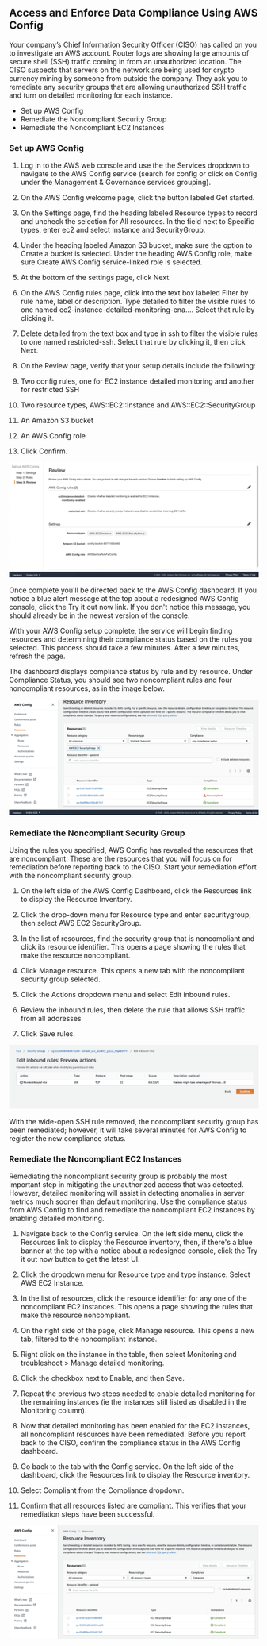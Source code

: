 ## Access and Enforce Data Compliance Using AWS Config

Your company’s Chief Information Security Officer (CISO) has called on you to investigate an AWS account. Router logs are showing large amounts of secure shell (SSH) traffic coming in from an unauthorized location. The CISO suspects that servers on the network are being used for crypto currency mining by someone from outside the company. They ask you to remediate any security groups that are allowing unauthorized SSH traffic and turn on detailed monitoring for each instance.

- Set up AWS Config
- Remediate the Noncompliant Security Group
- Remediate the Noncompliant EC2 Instances

### Set up AWS Config

1. Log in to the AWS web console and use the the Services dropdown to navigate to the AWS Config service (search for config or click on Config under the Management & Governance services grouping).

1. On the AWS Config welcome page, click the button labeled Get started.

1. On the Settings page, find the heading labeled Resource types to record and uncheck the selection for All resources. In the field next to Specific types, enter ec2 and select Instance and SecurityGroup.

1. Under the heading labeled Amazon S3 bucket, make sure the option to Create a bucket is selected. Under the heading AWS Config role, make sure Create AWS Config service-linked role is selected.  

1. At the bottom of the settings page, click Next.

1. On the AWS Config rules page, click into the text box labeled Filter by rule name, label or description. Type detailed to filter the visible rules to one named ec2-instance-detailed-monitoring-ena…. Select that rule by clicking it.  

1. Delete detailed from the text box and type in ssh to filter the visible rules to one named restricted-ssh.  Select that rule by clicking it, then click Next.

1. On the Review page, verify that your setup details include the following:

1. Two config rules, one for EC2 instance detailed monitoring and another for restricted SSH

1. Two resource types, AWS::EC2::Instance and AWS::EC2::SecurityGroup

1. An Amazon S3 bucket

1. An AWS Config role

1. Click Confirm.


![Product](https://github.com/IamVigneshC/AmazonWebServices/blob/main/AWS%20Config/Resources/1.png)

Once complete you'll be directed back to the AWS Config dashboard. If you notice a blue alert message at the top about a redesigned AWS Config console, click the Try it out now link. If you don't notice this message, you should already be in the newest version of the console.

With your AWS Config setup complete, the service will begin finding resources and determining their compliance status based on the rules you selected. This process should take a few minutes. After a few minutes, refresh the page. 

The dashboard displays compliance status by rule and by resource. Under Compliance Status, you should see two noncompliant rules and four noncompliant resources, as in the image below.


![Product](https://github.com/IamVigneshC/AmazonWebServices/blob/main/AWS%20Config/Resources/2.png)



### Remediate the Noncompliant Security Group

Using the rules you specified, AWS Config has revealed the resources that are noncompliant.  These are the resources that you will focus on for remediation before reporting back to the CISO.  Start your remediation effort with the noncompliant security group.


1. On the left side of the AWS Config Dashboard, click the Resources link to display the Resource Inventory.  

1. Click the drop-down menu for Resource type and enter securitygroup, then select AWS EC2 SecurityGroup. 

1. In the list of resources, find the security group that is noncompliant and click its resource identifier. This opens a page showing the rules that make the resource noncompliant.  

1. Click Manage resource. This opens a new tab with the noncompliant security group selected. 

1. Click the Actions dropdown menu and select Edit inbound rules.

1. Review the inbound rules, then delete the rule that allows SSH traffic from all addresses

1. Click Save rules.

![Product](https://github.com/IamVigneshC/AmazonWebServices/blob/main/AWS%20Config/Resources/3.png)

With the wide-open SSH rule removed, the noncompliant security group has been remediated; however, it will take several minutes for AWS Config to register the new compliance status. 


### Remediate the Noncompliant EC2 Instances

Remediating the noncompliant security group is probably the most important step in mitigating the unauthorized access that was detected.  However, detailed monitoring will assist in detecting anomalies in server metrics much sooner than default monitoring.  Use the compliance status from AWS Config to find and remediate the noncompliant EC2 instances by enabling detailed monitoring.


1. Navigate back to the Config service. On the left side menu, click the Resources link to display the Resource inventory, then, if there's a blue banner at the top with a notice about a redesigned console, click the Try it out now button to get the latest UI. 

1. Click the dropdown menu for Resource type and type instance. Select AWS EC2 Instance. 

1. In the list of resources, click the resource identifier for any one of the noncompliant EC2 instances. This opens a page showing the rules that make the resource noncompliant.  

1. On the right side of the page, click Manage resource.  This opens a new tab, filtered to the noncompliant instance.  

1. Right click on the instance in the table, then select Monitoring and troubleshoot > Manage detailed monitoring.

1. Click the checkbox next to Enable, and then Save.

1. Repeat the previous two steps needed to enable detailed monitoring for the remaining instances (ie the instances still listed as disabled in the Monitoring column).

1. Now that detailed monitoring has been enabled for the EC2 instances, all noncompliant resources have been remediated.  Before you report back to the CISO, confirm the compliance status in the AWS Config dashboard.

1. Go back to the tab with the Config service. On the left side of the dashboard, click the Resources link to display the Resource inventory. 

1. Select Compliant from the Compliance dropdown. 

1. Confirm that all resources listed are compliant. This verifies that your remediation steps have been successful.


![Product](https://github.com/IamVigneshC/AmazonWebServices/blob/main/AWS%20Config/Resources/4.png)

